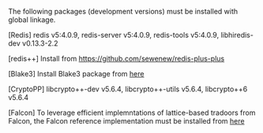 The following packages (development versions) must be installed with global linkage.


[Redis] redis v5:4.0.9, redis-server v5:4.0.9, redis-tools v5:4.0.9, libhiredis-dev v0.13.3-2.2

[redis++] Install from https://github.com/sewenew/redis-plus-plus

[Blake3] Install Blake3 package from [here]([url](https://github.com/BLAKE3-team/BLAKE3))

[CryptoPP] libcrypto++-dev v5.6.4, libcrypto++-utils v5.6.4, libcrypto++6 v5.6.4

[Falcon] To leverage efficient implemntations of lattice-based tradoors from Falcon, the Falcon reference implementation must be installed from [here]([url](https://falcon-sign.info/))
